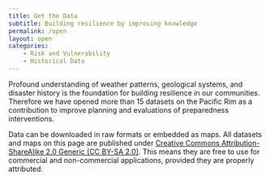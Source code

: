 ```yaml
---
title: Get the Data
subtitle: Building resilience by improving knowledge
permalink: /open
layout: open
categories:
    - Risk and Vulnerability
    - Historical Data
---
```


Profound understanding of weather patterns, geological systems, and disaster history is the foundation for building resilience in our communities. Therefore we have opened more than 15 datasets on the Pacific Rim as a contribution to improve planning and evaluations of preparedness interventions.

Data can be downloaded in raw formats or embedded as maps. All datasets and maps on this page are published under [Creative Commons Attribution-ShareAlike 2.0 Generic (CC BY-SA 2.0)](http://creativecommons.org/licenses/by-sa/2.0/). This means they are free to use for commercial and non-commercial applications, provided they are properly attributed.